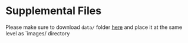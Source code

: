 # Supplemental Files
Please make sure to download `data/` folder [here](https://drive.google.com/drive/folders/1Y07Dvm-LQYRBOfmq2u07ev4JAO41xJ86?usp=sharing) and place it at the same level as `images/ directory
